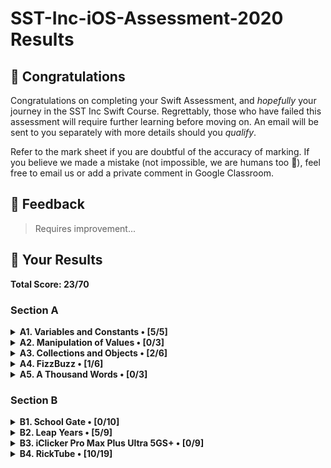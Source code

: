 #  SST-Inc-iOS-Assessment-2020 Results

## 🎉 Congratulations

Congratulations on completing your Swift Assessment, and *hopefully* your journey in the SST Inc Swift Course. Regrettably, those who have failed this assessment will require further learning before moving on. An email will be sent to you separately with more details should you *qualify*.

Refer to the mark sheet if you are doubtful of the accuracy of marking. If you believe we made a mistake (not impossible, we are humans too 💩), feel free to email us or add a private comment in Google Classroom.

## 👀 Feedback

>
> Requires improvement...
>

## 🤡 Your Results

**Total Score: 23/70**

### Section A

<details>
<summary><strong>A1. Variables and Constants • [5/5]</strong></summary>

1. Create a variable, called `rickrolls`, and set it to the number of times you have been rick-rolled by your fellow iOS teachers (any number works). `[1m]`

```swift
var rickrolls = 32
```

> 1m

---

2. Create a constant of the type `Double`, called `magicNumber`, and set it to `3`. `[2m]`

```swift
let magicNumber: Double = 3
```

> 2m

---

3. What is the difference between a variable and a constant? `[2m]`

```txt
"""
Answer: A variable is like a box because the data inside can be taken out and changed while a constant is like a vault because the data inside cannot be taken out and changed.
"""
```

> 2m

</details>

<details>
<summary><strong>A2. Manipulation of Values • [0/3]</strong></summary>

1. `(x + x)` as a `String`. `[1m]`

```swift
let number = 69420 
let answer = (number + number)
print; String (answer)
```

> 0m

---

2. `x`²¹. `[1m]`

```swift
let answer2 = (number * 21)
print (answer2)
```

> 0m

---

3. Last digit of `x`. `[1m]`

```swift
let digit1 = 6
let digit2 = 9
let digit3 = 4
let digit4 = 2
let digit5 = 0
print (digit5)
```

> 0m

</details>

<details>
<summary><strong>A3. Collections and Objects • [2/6]</strong></summary>

1. Define a structure (struct) called `Teacher` with the properties: `name`, `wearsGlasses`, and an **optional** value: `watchColor`, with the most appropriate types based on the table above. `[2m]`

```swift
struct Teacher {
    var name = "Ryan, Joe, Joshua, Ethan"
    var wearsGlasses = "Ryan, Joshua, Ethan"
    var watchColour = "Black, Pink, Grey"
}
```

>  1m

---

2. Create an array called `teachers` containing multiple instances of `Teacher` using the details provided in the table above. `[2m]`

```swift
let arrayTeachers = ["Ryan, Joe, Joshua, Ethan"]
```

> 1m

---

3. For each `name` in the array declared previously, add `" is the best"` to the end of the `name`, and print it out individually. `[2m]`

```swift
print ("Ryan is the best")
print ("Joe is the best")
print ("Joshua is the best")
print ("Ethan is the best")
```

> 0m

</details>

<details>
<summary><strong>A4. FizzBuzz • [1/6]</strong></summary>

1. Create a function called `fizzBuzz` which takes a parameter `number` of type `Int` and returns a `String` ("Fizz", "Buzz", "FizzBuzz", or the number itself) based on the conditions above. Refer to the sample Input/Output. `[4m]`

```swift
func fizzBuzz (number:Int) {
    var fizzBuzz = true
    if number % 3 == 0 {
        fizzBuzz = false 
        print ("Fizz")
    }
    if number % 4 == 0 {
        fizzBuzz = false
        print ("Buzz")
    }
    
    if ((number % 3) != 0), 4 == 0 {
        fizzBuzz = true 
        print ("fizzBuzz")
    }
    
}
```

> 1m

---

2. Hence, **using the function you created above**, print out the corresponding values when the numbers 1 to 50 are input, each on a new line. `[2m]`

```swift

```

> 0m

</details>

<details>
<summary><strong>A5. A Thousand Words • [0/3]</strong></summary>

1. Given an image view, `imageView`, and an image called `wheres_waldo` in `Assets.xcassets`, display the image. `[1m]`

```swift

```

> 0m

---

2. Adjust the `contentMode` value of the image such that the entire image can be viewed, without getting cropped, while keeping the aspect ratio (not stretched/squashed). `[1m]`

```swift

```

> 0m

---

3. What is the difference between `UIImageView` and `UIImage`? Why are we unable to use them interchangeably? `[1m]`

```txt

```

> 0m

</details>

### Section B

<details>
<summary><strong>B1. School Gate • [0/10]</strong></summary>

1. Given the variables above, write a set of conditions that tell the gate whether or not to unlock. `[5m]`

```swift
let withinOperatingHours = false
let isStudentPass = false
let isTeacherPass = false
let isFire = false
var isUnlocked = false
```

> 0m

---

2. Assuming the day starts when the program runs, write a program to keep track of the number of seconds elapsed (passed), printing the value every second. `[5m]`

```swift

```

> 0m

</details>

<details>
<summary><strong>B2. Leap Years • [5/9]</strong></summary>

1. Kesler's bugged code is shown below. There are **5 errors** present. Fix them. `[5m]`

```swift
func isLeap(year: Int) {
    
    var isLeap = true
    // 'let' was changed to 'var '
    
    if year / 4 == 0 {
        
        isLeap = true
        
        if year % 100 == 0 {
            isLeap = false
                // the line of code above was added
        }
            if isLeap = year % 400 == Int(0.0){
                isLeap = true
            }
                // int was added
        }
    }
    
    print (isLeap)
        //return changed to print
}
```

> 2m

---

2. What is this feature called? How is it useful? How can Kesler get rid of it? `[2m]`

```txt
"""
Answer: Breakpoint. Breakspoints can be useful when you're checking through you code trying to fix errors. Kesler can get rid of it by right clicked the breakpoint and then deleting it.
"""
```

> 2m

---

3. What might have caused the SIGABRT error, assuming that the app ran fine before he edited his Storyboard? Is a SIGTERM error the same as a SIGABRT error? When does a SIGTERM error occur. `[2m]`

```txt
"""
Answer: When one of the connections gets deleted. A SIGTERM error is not the same as a SIGABRT error.
"""
```

> 1m

</details>

<details>
<summary><strong>B3. iClicker Pro Max Plus Ultra 5GS+ • [0/9]</strong></summary>

1. Label is to be set to your name when the program runs initially. `[1m]`
2. Border radius of the button is to be set to `15`. `[1m]`
3. Background color of the button should change to a random color each time the button is pressed. `[2m]`
4. Label should display the number of times the button has been clicked whenever the button is tapped. `[1m]`
5. Every 17 clicks,
    * Label should be set to the time in seconds since the first click, e.g. `"30s"`. `[2m]`
    * Text on the button is to be set to `"Yay"` (Hint: The correct answer requires setting text for the `.normal` state). `[1m]`
    * Reset the text on the button back to +1 after the next click. `[1m]`

```swift
/// You may declare any variables you may require here.

// type code here

public func viewDidLoad() {
    /// Treat this function as your typical `viewDidLoad()`.
    // type code here
    
}

public func viewDidAppear(_ animated: Bool) {
    /// Treat this function as your typical `viewDidAppear(_:)`.
    // type code here
    
}

public func onButtonPress() {
    /// Treat this function as your typical `@IBAction` which is linked to the button.
    // type code here
    
}
```

> 0m

</details>

<details>
<summary><strong>B4. RickTube • [10/19]</strong></summary>

1. Create a new iOS App (use Swift and Storyboard) with `Xcode.app`. Save it in the test directory you previously downloaded. `[1m]`
2. Open `Main.storyboard` and create the user interface based on the specifications below. `[18m]`

</details>
